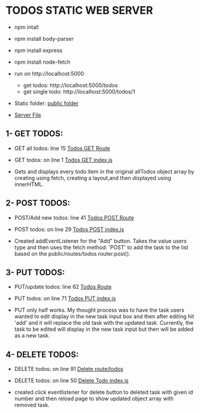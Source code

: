 # TODOS STATIC WEB SERVER
- npm intall
- npm install body-parser
- npm install express
- npm install node-fetch

- run on http://localhost:5000
    - get todos: http://localhost:5000/todos
    - get single todo: http://localhost:5000/todos/1

- Static folder: [public folder](https://github.com/maggiemcc/todo-static-api/blob/master/public)

* [Server File](https://github.com/maggiemcc/todo-static-api/blob/master/server.js)

## 1- GET TODOS:
- GET all todos: line 15
[Todos GET Route](https://github.com/maggiemcc/todo-static-api/blob/master/routes/todos.js)

- GET todos: on line 1
[Todos GET index.js](https://github.com/maggiemcc/todo-static-api/blob/master/public/index.js)
- Gets and displays every todo item in the original allTodos object array by creating using fetch, creating a layout,and then displayed using innerHTML.

   
## 2- POST TODOS:
- POST/Add new todos: line 41
[Todos POST Route](https://github.com/maggiemcc/todo-static-api/blob/master/routes/todos.js)

- POST todos: on line 29
[Todos POST index.js](https://github.com/maggiemcc/todo-static-api/blob/master/public/index.js)
- Created addEventListener for the "Add" button. Takes the value users type and then uses the fetch method: 'POST' to add the task to the list based on the public/routes/todos router.post().


## 3- PUT TODOS:
- PUT/update todos: line 62
[Todos Route](https://github.com/maggiemcc/todo-static-api/blob/master/routes/todos.js)

- PUT todos: on line 71
[Todos PUT index.js](https://github.com/maggiemcc/todo-static-api/blob/master/public/index.js)

- PUT only half works. My thought process was to have the task users wanted to edit display in the new task input box and then after editing hit 'add' and it will replace the old task with the updated task. Currently, the task to be edited will display in the new task input but then will be added as a new task.

## 4- DELETE TODOS:
- DELETE todos: on line 91
[Delete route/todos](https://github.com/maggiemcc/todo-static-api/blob/master/routes/todos.js)

- DELETE todos: on line 50
[Delete Todo index.js](https://github.com/maggiemcc/todo-static-api/blob/master/public/index.js)
 - created click eventlistener for delete button to deleted task with given id number and then reload page to show updated object array with removed task.
